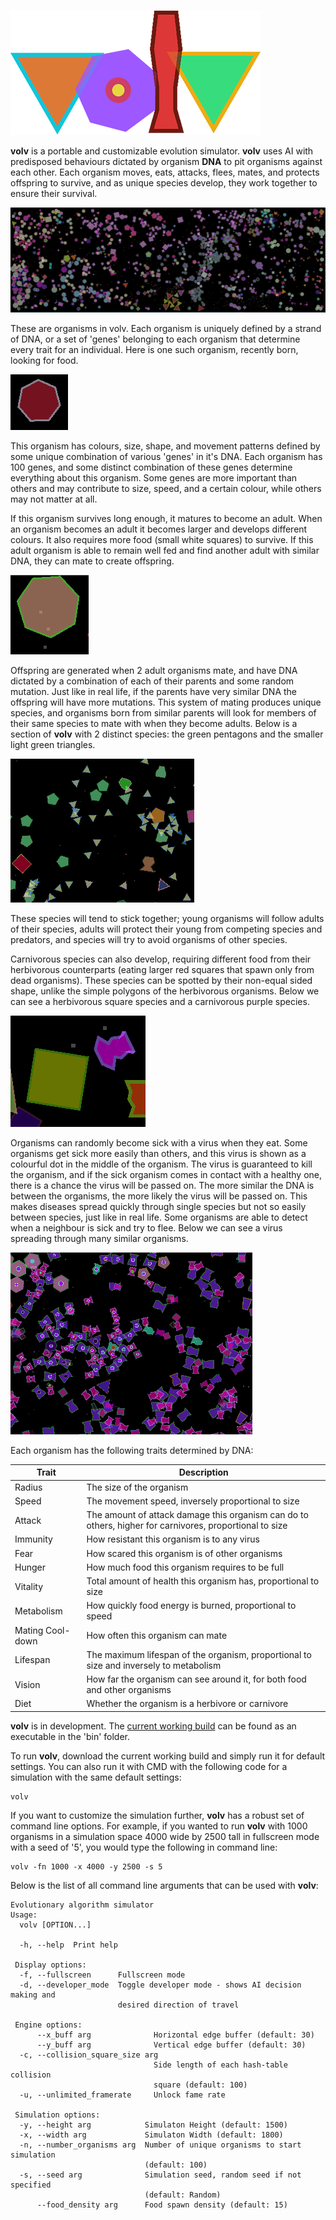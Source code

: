 ![volv](https://github.com/TysonKlein/volv/blob/master/Readme/volv_logo.png)

**volv** is a portable and customizable evolution simulator. **volv** uses AI with predisposed behaviours dictated by organism **DNA** to pit organisms against each other. Each organism moves, eats, attacks, flees, mates, and protects offspring to survive, and as unique species develop, they work together to ensure their survival.

![screenshot](Readme/volv-screenshot.PNG)

These are organisms in volv. Each organism is uniquely defined by a strand of DNA, or a set of 'genes' belonging to each organism that determine every trait for an individual. Here is one such organism, recently born, looking for food.

![Youth](https://github.com/TysonKlein/volv/blob/master/Readme/org1youth.PNG)

This organism has colours, size, shape, and movement patterns defined by some unique combination of various 'genes' in it's DNA. Each organism has 100 genes, and some distinct combination of these genes determine everything about this organism. Some genes are more important than others and may contribute to size, speed, and a certain colour, while others may not matter at all.

If this organism survives long enough, it matures to become an adult. When an organism becomes an adult it becomes larger and develops different colours. It also requires more food (small white squares) to survive. If this adult organism is able to remain well fed and find another adult with similar DNA, they can mate to create offspring.

![Adult with Food](https://github.com/TysonKlein/volv/blob/master/Readme/org1adult.PNG)

Offspring are generated when 2 adult organisms mate, and have DNA dictated by a combination of each of their parents and some random mutation. Just like in real life, if the parents have very similar DNA the offspring will have more mutations.
This system of mating produces unique species, and organisms born from similar parents will look for members of their same species to mate with when they become adults. Below is a section of **volv** with 2 distinct species: the green pentagons and the smaller light green triangles.

![2 species](https://github.com/TysonKlein/volv/blob/master/Readme/2species.PNG)

These species will tend to stick together; young organisms will follow adults of their species, adults will protect their young from competing species and predators, and species will try to avoid organisms of other species.

Carnivorous species can also develop, requiring different food from their herbivorous counterparts (eating larger red squares that spawn only from dead organisms). These species can be spotted by their non-equal sided shape, unlike the simple polygons of the herbivorous organisms. Below we can see a herbivorous square species and a carnivorous purple species.

![herbivore and carnivore](https://github.com/TysonKlein/volv/blob/master/Readme/herbAndCarn.PNG)

Organisms can randomly become sick with a virus when they eat. Some organisms get sick more easily than others, and this virus is shown as a colourful dot in the middle of the organism. The virus is guaranteed to kill the organism, and if the sick organism comes in contact with a healthy one, there is a chance the virus will be passed on. The more similar the DNA is between the organisms, the more likely the virus will be passed on. This makes diseases spread quickly through single species but not so easily between species, just like in real life. Some organisms are able to detect when a neighbour is sick and try to flee. Below we can see a virus spreading through many similar organisms.

![virus](https://github.com/TysonKlein/volv/blob/master/Readme/virus.PNG)

Each organism has the following traits determined by DNA:

Trait | Description
--- | ---
Radius | The size of the organism
Speed | The movement speed, inversely proportional to size
Attack | The amount of attack damage this organism can do to others, higher for carnivores, proportional to size
Immunity | How resistant this organism is to any virus
Fear | How scared this organism is of other organisms
Hunger | How much food this organism requires to be full
Vitality | Total amount of health this organism has, proportional to size
Metabolism | How quickly food energy is burned, proportional to speed
Mating Cool-down | How often this organism can mate
Lifespan | The maximum lifespan of the organism, proportional to size and inversely to metabolism
Vision | How far the organism can see around it, for both food and other organisms
Diet | Whether the organism is a herbivore or carnivore

**volv** is in development. The [current working build](https://github.com/TysonKlein/volv/blob/master/bin/volv.exe) can be found as an executable in the 'bin' folder. 

To run **volv**, download the current working build and simply run it for default settings. You can also run it with CMD with the following code for a simulation with the same default settings:
```
volv
```
If you want to customize the simulation further, **volv** has a robust set of command line options. For example, if you wanted to run **volv** with 1000 organisms in a simulation space 4000 wide by 2500 tall in fullscreen mode with a seed of '5', you would type the following in command line:
```
volv -fn 1000 -x 4000 -y 2500 -s 5
```

Below is the list of all command line arguments that can be used with **volv**:
```
Evolutionary algorithm simulator
Usage:
  volv [OPTION...]

  -h, --help  Print help

 Display options:
  -f, --fullscreen      Fullscreen mode
  -d, --developer_mode  Toggle developer mode - shows AI decision making and
                        desired direction of travel

 Engine options:
      --x_buff arg              Horizontal edge buffer (default: 30)
      --y_buff arg              Vertical edge buffer (default: 30)
  -c, --collision_square_size arg
                                Side length of each hash-table collision
                                square (default: 100)
  -u, --unlimited_framerate     Unlock fame rate

 Simulation options:
  -y, --height arg            Simulaton Height (default: 1500)
  -x, --width arg             Simulaton Width (default: 1800)
  -n, --number_organisms arg  Number of unique organisms to start simulation
                              (default: 100)
  -s, --seed arg              Simulation seed, random seed if not specified
                              (default: Random)
      --food_density arg      Food spawn density (default: 15)
```

